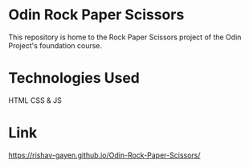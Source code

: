 # Odin Rock Paper Scissors

This repository is home to the Rock Paper Scissors project of the Odin Project's foundation course.

# Technologies Used

HTML CSS & JS

# Link

https://rishav-gayen.github.io/Odin-Rock-Paper-Scissors/

